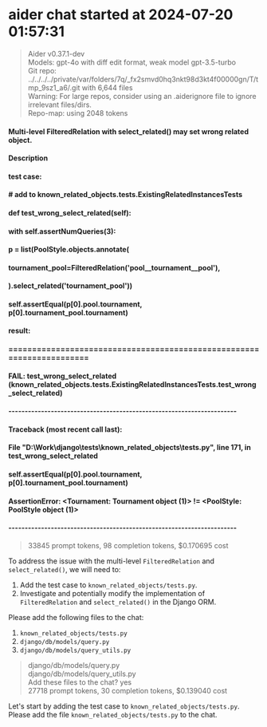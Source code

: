 
# aider chat started at 2024-07-20 01:57:31

> Aider v0.37.1-dev  
> Models: gpt-4o with diff edit format, weak model gpt-3.5-turbo  
> Git repo: ../../../../private/var/folders/7q/_fx2smvd0hq3nkt98d3kt4f00000gn/T/tmp_9sz1_a6/.git with 6,644 files  
> Warning: For large repos, consider using an .aiderignore file to ignore irrelevant files/dirs.  
> Repo-map: using 2048 tokens  

#### Multi-level FilteredRelation with select_related() may set wrong related object.  
#### Description  
#### 	  
#### test case:  
#### # add to known_related_objects.tests.ExistingRelatedInstancesTests  
#### 	def test_wrong_select_related(self):  
#### 		with self.assertNumQueries(3):  
#### 			p = list(PoolStyle.objects.annotate(  
#### 				tournament_pool=FilteredRelation('pool__tournament__pool'),  
#### 				).select_related('tournament_pool'))  
#### 			self.assertEqual(p[0].pool.tournament, p[0].tournament_pool.tournament)  
#### result:  
#### ======================================================================  
#### FAIL: test_wrong_select_related (known_related_objects.tests.ExistingRelatedInstancesTests.test_wrong_select_related)  
#### ----------------------------------------------------------------------  
#### Traceback (most recent call last):  
####  File "D:\Work\django\tests\known_related_objects\tests.py", line 171, in test_wrong_select_related  
#### 	self.assertEqual(p[0].pool.tournament, p[0].tournament_pool.tournament)  
#### AssertionError: <Tournament: Tournament object (1)> != <PoolStyle: PoolStyle object (1)>  
#### ----------------------------------------------------------------------  
> 33845 prompt tokens, 98 completion tokens, $0.170695 cost  

To address the issue with the multi-level `FilteredRelation` and `select_related()`, we will need to:

1. Add the test case to `known_related_objects/tests.py`.
2. Investigate and potentially modify the implementation of `FilteredRelation` and `select_related()` in the Django ORM.

Please add the following files to the chat:
1. `known_related_objects/tests.py`
2. `django/db/models/query.py`
3. `django/db/models/query_utils.py`

> django/db/models/query.py  
> django/db/models/query_utils.py  
> Add these files to the chat? yes  
> 27718 prompt tokens, 30 completion tokens, $0.139040 cost  

Let's start by adding the test case to `known_related_objects/tests.py`. Please add the file `known_related_objects/tests.py` to the chat.

